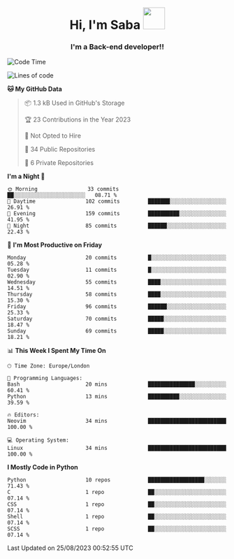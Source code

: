 <h1 align="center">Hi, I'm Saba <img src="https://media.giphy.com/media/EdB2g3VFDoKs57oe1w/giphy.gif" width="50"></h1>
<h3 align="center">I'm a Back-end developer!!</h3>

<!--START_SECTION:waka-->
![Code Time](http://img.shields.io/badge/Code%20Time-765%20hrs%2049%20mins-blue)

![Lines of code](https://img.shields.io/badge/From%20Hello%20World%20I%27ve%20Written-51.0%20thousand%20lines%20of%20code-blue)

**🐱 My GitHub Data** 

> 📦 1.3 kB Used in GitHub's Storage 
 > 
> 🏆 23 Contributions in the Year 2023
 > 
> 🚫 Not Opted to Hire
 > 
> 📜 34 Public Repositories 
 > 
> 🔑 6 Private Repositories 
 > 
**I'm a Night 🦉** 

```text
🌞 Morning                33 commits          ██░░░░░░░░░░░░░░░░░░░░░░░   08.71 % 
🌆 Daytime                102 commits         ███████░░░░░░░░░░░░░░░░░░   26.91 % 
🌃 Evening                159 commits         ██████████░░░░░░░░░░░░░░░   41.95 % 
🌙 Night                  85 commits          ██████░░░░░░░░░░░░░░░░░░░   22.43 % 
```
📅 **I'm Most Productive on Friday** 

```text
Monday                   20 commits          █░░░░░░░░░░░░░░░░░░░░░░░░   05.28 % 
Tuesday                  11 commits          █░░░░░░░░░░░░░░░░░░░░░░░░   02.90 % 
Wednesday                55 commits          ████░░░░░░░░░░░░░░░░░░░░░   14.51 % 
Thursday                 58 commits          ████░░░░░░░░░░░░░░░░░░░░░   15.30 % 
Friday                   96 commits          ██████░░░░░░░░░░░░░░░░░░░   25.33 % 
Saturday                 70 commits          █████░░░░░░░░░░░░░░░░░░░░   18.47 % 
Sunday                   69 commits          █████░░░░░░░░░░░░░░░░░░░░   18.21 % 
```


📊 **This Week I Spent My Time On** 

```text
🕑︎ Time Zone: Europe/London

💬 Programming Languages: 
Bash                     20 mins             ███████████████░░░░░░░░░░   60.41 % 
Python                   13 mins             ██████████░░░░░░░░░░░░░░░   39.59 % 

🔥 Editors: 
Neovim                   34 mins             █████████████████████████   100.00 % 

💻 Operating System: 
Linux                    34 mins             █████████████████████████   100.00 % 
```

**I Mostly Code in Python** 

```text
Python                   10 repos            ██████████████████░░░░░░░   71.43 % 
C                        1 repo              ██░░░░░░░░░░░░░░░░░░░░░░░   07.14 % 
CSS                      1 repo              ██░░░░░░░░░░░░░░░░░░░░░░░   07.14 % 
Shell                    1 repo              ██░░░░░░░░░░░░░░░░░░░░░░░   07.14 % 
SCSS                     1 repo              ██░░░░░░░░░░░░░░░░░░░░░░░   07.14 % 
```




 Last Updated on 25/08/2023 00:52:55 UTC
<!--END_SECTION:waka-->

